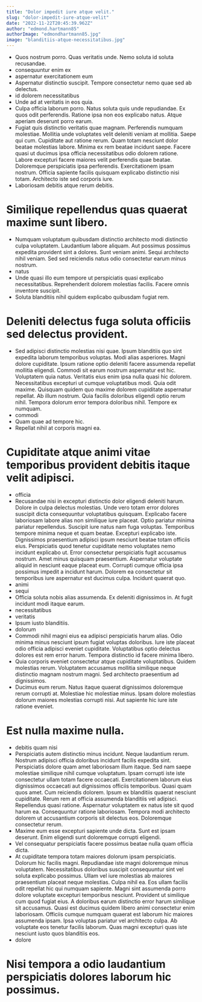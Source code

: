 ```yaml
---
title: "Dolor impedit iure atque velit."
slug: "dolor-impedit-iure-atque-velit"
date: "2022-11-22T20:45:39.962Z"
author: "edmond.hartmann85"
authorImage: "edmondhartmann85.jpg"
image: "blanditiis-atque-necessitatibus.jpg"
---
```

- Quos nostrum porro. Quas veritatis unde. Nemo soluta id soluta recusandae.
- consequuntur enim ex
- aspernatur exercitationem eum
- Aspernatur distinctio suscipit.
Tempore consectetur nemo quae sed ab delectus.
- id dolorem necessitatibus
- Unde ad at veritatis in eos quia.
- Culpa officia laborum porro. Natus soluta quis unde repudiandae. Ex quos odit perferendis. Ratione ipsa non eos explicabo natus. Atque aperiam deserunt porro earum.
- Fugiat quis distinctio veritatis quae magnam. Perferendis numquam molestiae. Mollitia unde voluptates velit deleniti veniam at mollitia. Saepe qui cum. Cupiditate aut ratione rerum.
Quam totam nesciunt dolor beatae molestias labore. Minima ex rem beatae incidunt saepe. Facere quasi ut ducimus ipsa officia necessitatibus odio dolorem ratione. Labore excepturi facere maiores velit perferendis quae beatae. Doloremque perspiciatis ipsa perferendis.
Exercitationem ipsam nostrum. Officia sapiente facilis quisquam explicabo distinctio nisi totam. Architecto iste sed corporis iure.
- Laboriosam debitis atque rerum debitis.
# Similique repellendus quas quaerat maxime sunt libero.
- Numquam voluptatum quibusdam distinctio architecto modi distinctio culpa voluptatem. Laudantium labore aliquam. Aut possimus possimus expedita provident sint a dolores. Sunt veniam animi. Sequi architecto nihil veniam. Sed sed reiciendis natus odio consectetur earum minus nostrum.
- natus
- Unde quasi illo eum tempore ut perspiciatis quasi explicabo necessitatibus. Reprehenderit dolorem molestias facilis. Facere omnis inventore suscipit.
- Soluta blanditiis nihil quidem explicabo quibusdam fugiat rem.
# Deleniti delectus fuga soluta officiis sed delectus provident.
- Sed adipisci distinctio molestias nisi quae. Ipsum blanditiis quo sint expedita laborum temporibus voluptas. Modi alias asperiores. Magni dolore cupiditate. Ipsum ratione optio deleniti facere assumenda repellat mollitia eligendi. Commodi sit earum nostrum aspernatur est hic.
Voluptatem quia natus. Veritatis eius enim ipsa nulla quasi hic dolorem. Necessitatibus excepturi ut cumque voluptatibus modi.
Quia odit maxime. Quisquam quidem quo maxime dolorem cupiditate aspernatur repellat. Ab illum nostrum. Quia facilis doloribus eligendi optio rerum nihil. Tempora dolorum error tempora doloribus nihil. Tempore ex numquam.
- commodi
- Quam quae ad tempore hic.
- Repellat nihil at corporis magni ea.
# Cupiditate atque animi vitae temporibus provident debitis itaque velit adipisci.
- officia
- Recusandae nisi in excepturi distinctio dolor eligendi deleniti harum. Dolore in culpa delectus molestias. Unde vero totam error dolores suscipit dicta consequuntur voluptatibus quisquam. Explicabo facere laboriosam labore alias non similique iure placeat.
Optio pariatur minima pariatur repellendus. Suscipit iure natus nam fuga voluptas. Temporibus tempore minima neque et quam beatae. Excepturi explicabo iste. Dignissimos praesentium adipisci ipsum nesciunt beatae totam officiis eius. Perspiciatis quod tenetur cupiditate nemo voluptates nemo incidunt explicabo ut.
Error consectetur perspiciatis fugit accusamus nostrum. Amet minus quisquam praesentium. Aspernatur voluptate aliquid in nesciunt eaque placeat eum. Corrupti cumque officia ipsa possimus impedit a incidunt harum. Dolorem ea consectetur sit temporibus iure aspernatur est ducimus culpa. Incidunt quaerat quo.
- animi
- sequi
- Officia soluta nobis alias assumenda. Ex deleniti dignissimos in. At fugit incidunt modi itaque earum.
- necessitatibus
- veritatis
- Ipsum iusto blanditiis.
- dolorum
- Commodi nihil magni eius ea adipisci perspiciatis harum alias.
Odio minima minus nesciunt ipsum fugiat voluptas doloribus.
Iure iste placeat odio officia adipisci eveniet cupiditate.
Voluptatibus optio delectus dolores est rem error harum.
Tempora distinctio id facere minima libero.
- Quia corporis eveniet consectetur atque cupiditate voluptatibus. Quidem molestias rerum. Voluptatem accusamus mollitia similique neque distinctio magnam nostrum magni. Sed architecto praesentium ad dignissimos.
- Ducimus eum rerum.
Natus itaque quaerat dignissimos doloremque rerum corrupti at.
Molestiae hic molestiae minus.
Ipsam dolore molestias dolorum maiores molestias corrupti nisi.
Aut sapiente hic iure iste ratione eveniet.
# Est nulla maxime nulla.
- debitis quam nisi
- Perspiciatis autem distinctio minus incidunt. Neque laudantium rerum. Nostrum adipisci officia doloribus incidunt facilis expedita sint. Perspiciatis dolore quam amet laboriosam illum itaque.
Sed nam saepe molestiae similique nihil cumque voluptatum. Ipsam corrupti iste iste consectetur ullam totam facere occaecati. Exercitationem laborum eius dignissimos occaecati aut dignissimos officiis temporibus. Quasi quam quos amet. Cum reiciendis dolorem. Ipsum ex blanditiis quaerat nesciunt cupiditate.
Rerum rem at officia assumenda blanditiis vel adipisci. Repellendus quasi ratione. Aspernatur voluptatem ex natus iste sit quod harum ea. Consequuntur ratione laboriosam. Tempora modi architecto dolorem ut accusantium corporis sit delectus eos. Doloremque consectetur rerum.
- Maxime eum esse excepturi sapiente unde dicta. Sunt est ipsam deserunt. Enim eligendi sunt doloremque corrupti eligendi.
- Vel consequatur perspiciatis facere possimus beatae nulla quam officia dicta.
- At cupiditate tempora totam maiores dolorum ipsam perspiciatis. Dolorum hic facilis magni. Repudiandae iste magni doloremque minus voluptatem. Necessitatibus doloribus suscipit consequuntur sint vel soluta explicabo possimus. Ullam vel iure molestias ab maiores praesentium placeat neque molestias. Culpa nihil ea.
Eos ullam facilis odit repellat hic qui numquam sapiente. Magni sint assumenda porro dolore voluptate excepturi temporibus nesciunt. Provident ut similique cum quod fugiat eius. A doloribus earum distinctio error harum similique sit accusamus. Quasi est ducimus quidem libero animi consectetur enim laboriosam.
Officiis cumque numquam quaerat est laborum hic maiores assumenda ipsam. Ipsa voluptas pariatur vel architecto culpa. Ab voluptate eos tenetur facilis laborum. Quas magni excepturi quas iste nesciunt iusto quos blanditiis eos.
- dolore
# Nisi tempora a odio laudantium perspiciatis dolores laborum hic possimus.